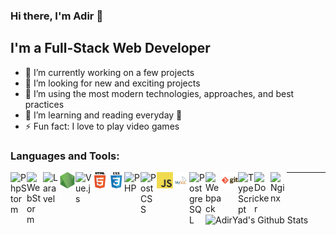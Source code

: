 ### Hi there, I'm Adir 👋

## I'm a Full-Stack Web Developer
- 🔭 I’m currently working on a few projects
- 👯 I’m looking for new and exciting projects
- 🥅 I’m using the most modern technologies, approaches, and best practices
- 🌱 I’m learning and reading everyday 🤣
- ⚡ Fun fact: I love to play video games

### Languages and Tools:

<img align="left" alt="PhpStorm" width="26px" src="https://cdn.worldvectorlogo.com/logos/phpstorm-1.svg">
<img align="left" alt="WebStorm" width="26px" src="https://cdn.freebiesupply.com/logos/large/2x/webstorm-icon-logo-png-transparent.png">
<img align="left" alt="Laravel" width="26px" src="https://upload.wikimedia.org/wikipedia/commons/thumb/9/9a/Laravel.svg/1200px-Laravel.svg.png">
<img align="left" alt="Node.js" width="26px" src="https://raw.githubusercontent.com/github/explore/80688e429a7d4ef2fca1e82350fe8e3517d3494d/topics/nodejs/nodejs.png">
<img align="left" alt="Vue.js" width="26px" src="https://upload.wikimedia.org/wikipedia/commons/thumb/9/95/Vue.js_Logo_2.svg/555px-Vue.js_Logo_2.svg.png">
<img align="left" alt="HTML5" width="26px" src="https://raw.githubusercontent.com/github/explore/80688e429a7d4ef2fca1e82350fe8e3517d3494d/topics/html/html.png">
<img align="left" alt="CSS3" width="26px" src="https://raw.githubusercontent.com/github/explore/80688e429a7d4ef2fca1e82350fe8e3517d3494d/topics/css/css.png">
<img align="left" alt="PHP" width="26px" src="https://www.php.net/images/logos/new-php-logo.svg">
<img align="left" alt="PostCSS" width="26px" src="https://iconape.com/wp-content/files/ip/89502/png/postcss.png">
<img align="left" alt="JavaScript" width="26px" src="https://raw.githubusercontent.com/github/explore/80688e429a7d4ef2fca1e82350fe8e3517d3494d/topics/javascript/javascript.png">
<img align="left" alt="MySQL" width="26px" src="https://raw.githubusercontent.com/github/explore/80688e429a7d4ef2fca1e82350fe8e3517d3494d/topics/mysql/mysql.png">
<img align="left" alt="PostgreSQL" width="26px" src="https://www.postgresql.org/media/img/about/press/elephant.png">
<img align="left" alt="Webpack" width="26px" src="https://cdn.freebiesupply.com/logos/large/2x/webpack-icon-logo-png-transparent.png">
<img align="left" alt="Git" width="26px" src="https://raw.githubusercontent.com/github/explore/80688e429a7d4ef2fca1e82350fe8e3517d3494d/topics/git/git.png">
<img align="left" alt="TypeScript" width="26px" src="https://img2.pngio.com/microsoft-delivers-typescript-30-angular-support-coming-soon-typescript-png-816_816.png">
<img align="left" alt="Docker" width="26px" src="https://www.docker.com/sites/default/files/d8/2019-07/vertical-logo-monochromatic.png">
<img align="left" alt="Nginx" width="26px" src="https://cdn.auth0.com/blog/nginx-plus/nginx-logo.png">

---

<br />

<img align="left" alt="AdirYad's Github Stats" src="https://github-readme-stats.codestackr.vercel.app/api?username=AdirYad&show_icons=true&hide_border=true">